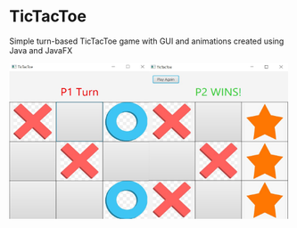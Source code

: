 # TicTacToe
Simple turn-based TicTacToe game with GUI and animations created using Java and JavaFX

<img src="https://github.com/edtaskin/TicTacToe/blob/main/sample1.jpg" width="250" height="280" align="left" />
<img src="https://github.com/edtaskin/TicTacToe/blob/main/sample2.jpg" width="250" height="280" align="center" />
